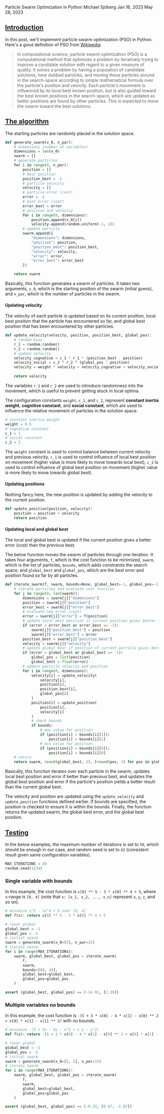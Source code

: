 Particle Swarm Optimization in Python
Michael Sjöberg
Jan 16, 2023
May 28, 2023

## <a name="1" class="anchor"></a> [Introduction](#1)

In this post, we'll implement particle swarm optimization (PSO) in Python. Here's a good definition of PSO from [Wikipedia](https://en.wikipedia.org/wiki/Particle_swarm_optimization):

> In computational science, particle swarm optimization (PSO) is a computational method that optimizes a problem by iteratively trying to improve a candidate solution with regard to a given measure of quality. It solves a problem by having a population of candidate solutions, here dubbed particles, and moving these particles around in the search-space according to simple mathematical formula over the particle's position and velocity. Each particle's movement is influenced by its local best known position, but is also guided toward the best known positions in the search-space, which are updated as better positions are found by other particles. This is expected to move the swarm toward the best solutions.

## <a name="2" class="anchor"></a> [The algorithm](#2)

The starting particles are randomly placed in the solution space.

```python
def generate_swarm(x_0, n_par):
    # dimensions (number of variables)
    dimensions = len(x_0)
    swarm = []
    # generate particles
    for i in range(0, n_par):
        position = []
        # best position
        position_best = -1
        # particle velocity
        velocity = []
        # particle error (cost)
        error = -1
        # best error (cost)
        error_best = error
        # position and velocity
        for i in range(0, dimensions):
            position.append(x_0[i])
            velocity.append(random.uniform(-1, 1))
        # append particle
        swarm.append({
            "dimensions": dimensions,
            "position": position,
            "position_best": position_best,
            "velocity": velocity,
            "error": error,
            "error_best": error_best
        })

    return swarm
```

Basically, this function generates a swarm of particles. It takes two arguments, `x_0`, which is the starting position of the swarm (initial guess), and `n_par`, which is the number of particles in the swarm.

#### Updating velocity

The velocity of each particle is updated based on its current position, local best position that the particle has encountered so far, and global best position that has been encountered by other particles.

```python
def update_velocity(velocity, position, position_best, global_pos):
    # random bias
    r_1 = random.random()
    r_2 = random.random()
    # update velocity
    velocity_cognative = c_1 * r_1 * (position_best - position)
    velocity_social = c_2 * r_2 * (global_pos - position)
    velocity = weight * velocity + velocity_cognative + velocity_social
    
    return velocity
```

The variables `r_1` and `r_2` are used to introduce randomness into the movement, which is useful to prevent getting stuck in local optima.

The configuration constants `weight`, `c_1`, and `c_2`, represent **constant inertia weight**, **cognitive constant**, and **social constant**, which are used to influence the relative movement of particles in the solution space.

```python
# constant inertia weight
weight = 0.5
# cognative constant
c_1 = 1
# social constant
c_2 = 2
```

The `weight` constant is used to control balance between current velocity and previous velocity, `c_1` is used to control influence of local best position on movement (higher value is more likely to move towards local best), `c_2` is used to control influence of global best position on movement (higher value is more likely to move towards global best).

#### Updating positions

Nothing fancy here, the new position is updated by adding the velocity to the current position.

```python
def update_position(position, velocity):
    position = position + velocity
    return position
```

#### Updating local and global best

The local and global best is updated if the current position gives a better error (cost) than the previous best.

The below function moves the swarm of particles through one iteration. It takes four arguments, `f`, which is the cost function to be minimized, `swarm`, which is the list of particles, `bounds`, which adds constraints the search space, and `global_best` and `global_pos`, which are the best error and position found so far by all particles.

```python
def iterate_swarm(f, swarm, bounds=None, global_best=-1, global_pos=-1):
    # iterate particles and evaluate cost function
    for j in range(0, len(swarm)):
        dimensions = swarm[j]["dimensions"]
        position = swarm[j]["position"]
        error_best = swarm[j]["error_best"]
        # evaluate new error (cost)
        error = swarm[j]["error"] = f(position)
        # update local best position if current position gives better local error
        if (error < error_best or error_best == -1):
            swarm[j]["position_best"] = position
            swarm[j]["error_best"] = error
        position_best = swarm[j]["position_best"]
        velocity = swarm[j]["velocity"]
        # update global best if position of current particle gives best global error
        if (error < global_best or global_best == -1):
            global_pos = list(position)
            global_best = float(error)
        # update particle velocity and position
        for i in range(0, dimensions):
            velocity[i] = update_velocity(
                velocity[i],
                position[i],
                position_best[i],
                global_pos[i]
            )
            position[i] = update_position(
                position[i],
                velocity[i]
            )
            # check bounds
            if bounds:
                # max value for position
                if (position[i] > bounds[i][1]):
                    position[i] = bounds[i][1]
                # min value for position
                if (position[i] < bounds[i][0]):
                    position[i] = bounds[i][0]
    # return
    return swarm, round(global_best, 2), [round(pos, 2) for pos in global_pos]
```

Basically, this function iterates over each particle in the swarm, updates local best position and error if better than previous best, and updates the global best position and error if the particle's position yields a better result than the current global best.

The velocity and position are updated using the `update_velocity` and `update_position` functions defined earlier. If bounds are specified, the position is checked to ensure it is within the bounds. Finally, the function returns the updated swarm, the global best error, and the global best position.

## <a name="3" class="anchor"></a> [Testing](#3)

In the below examples, the maximum number of iterations is set to `50`, which should be enough in our case, and random seed is set to `42` (consistent result given same configuration variables).

```python
MAX_ITERATIONS = 50
random.seed(1234)
```

### Single variable with bounds

In this example, the cost function is `x[0] ** 5 - 3 * x[0] ** 4 + 5`, where `x`-range is `[0, 4]` (note that `x: [x_1, x_2, ..., x_n]` represent `x`, `y`, `z`, and so on).

```python
# minimize x^5 - 3x^4 + 5 over [0, 4]
def f(x): return x[0] ** 5 - 3 * x[0] ** 4 + 5
```

```python
# reset global
global_best = -1
global_pos = -1
# initial swarm
swarm = generate_swarm(x_0=[5], n_par=15)
# iterate swarm
for i in range(MAX_ITERATIONS):
    swarm, global_best, global_pos = iterate_swarm(
        f,
        swarm,
        bounds=[(0, 4)],
        global_best=global_best,
        global_pos=global_pos
    )
```

```python
assert (global_best, global_pos) == (-14.91, [2.39])
```

### Multiple variables no bounds

In this example, the cost function is `-(5 + 3 * x[0] - 4 * x[1] - x[0] ** 2 + x[0] * x[1] - x[1] ** 2)` with no bounds.

```python
# minimize -(5 + 3x - 4y - x^2 + x y - y^2)
def f(x): return -(5 + 3 * x[0] - 4 * x[1] - x[0] ** 2 + x[0] * x[1] - x[1] ** 2)
```

```python
# reset global
global_best = -1
global_pos = -1
# initial swarm
swarm = generate_swarm(x_0=[5, 5], n_par=15)
# iterate swarm
for i in range(MAX_ITERATIONS):
    swarm, global_best, global_pos = iterate_swarm(
        f,
        swarm,
        global_best=global_best,
        global_pos=global_pos
    )
```

```python
assert (global_best, global_pos) == (-9.33, [0.67, -1.67])
```

